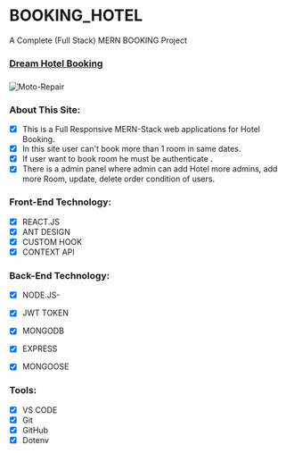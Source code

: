 # BOOKING_HOTEL
A Complete (Full Stack) MERN BOOKING Project
### [Dream Hotel Booking](https://dreambooking.netlify.app)

###

<img src="https://res.cloudinary.com/dzghsspe7/image/upload/v1662156277/booking/jbmnvzggbu9orngvbx0r.png" alt="Moto-Repair" border="0" />

### About This Site:

- [x] This is a Full Responsive MERN-Stack web applications for Hotel Booking.
- [x] In this site user can't book  more than 1 room in same dates.
- [x] If user want to book room he must be authenticate .
- [x] There is a admin panel where admin can add Hotel more admins, add more Room, update, delete order condition of users.

### Front-End Technology:

- [x] REACT.JS
- [x] ANT DESIGN
- [x] CUSTOM HOOK
- [x] CONTEXT API

### Back-End Technology:

- [x] NODE.JS-
- [x] JWT TOKEN
- [x] MONGODB
- [x] EXPRESS
- [x] MONGOOSE


### Tools:

- [x] VS CODE
- [x] Git
- [x] GitHub
- [x] Dotenv
